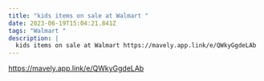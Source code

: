 ```yaml
---
title: "kids items on sale at Walmart "
date: 2023-06-19T15:04:21.841Z
tags: "Walmart "
description: |
  kids items on sale at Walmart https://mavely.app.link/e/QWkyGgdeLAb
---
```

https://mavely.app.link/e/QWkyGgdeLAb